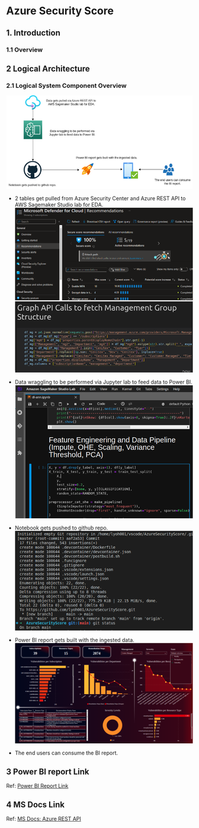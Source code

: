 #  Azure Security Score
## 1. Introduction
### 1.1	Overview



## 2 Logical Architecture
### 2.1	Logical System Component Overview
![Figure 2: Logical Architecture Overview](./images/workflow.png)
- 2 tables get pulled from Azure Security Center and Azure REST API to AWS Sagemaker Studio lab for EDA.
![Firegure 2.1: Azure Security Center](images/securitycenter.png)
![Firegure 2.2: Azure REST API](images/api.png)

- Data wraggling to be performed via Jupyter lab to feed data to Power BI.
![Firegure 2.3: Jupyterlab](images/sagemaker.png)

- Notebook gets pushed to github repo.
![Firegure 2.4: Github](images/github.png)

- Power BI report gets built with the ingested data.
![Figure 2.5: Power BI Dashboard](./images/powerbi.png)

- The end users can consume the BI report.

## 3 Power BI report Link
Ref: [Power BI Report Link](./images/powerbi.pdf)

## 4 MS Docs Link
Ref: [MS Docs: Azure REST API](https://learn.microsoft.com/en-us/rest/api/managementgroups/)

